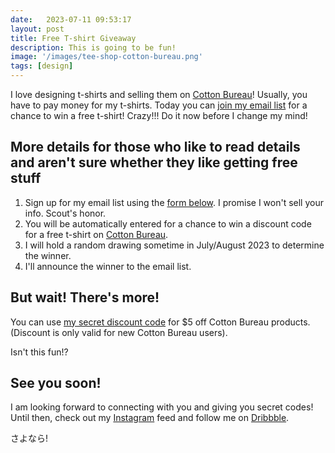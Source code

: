 ```yaml
---
date:   2023-07-11 09:53:17
layout: post
title: Free T-shirt Giveaway
description: This is going to be fun!
image: '/images/tee-shop-cotton-bureau.png'
tags: [design]
---
```


I love designing t-shirts and selling them on [Cotton Bureau](https://cottonbureau.com/people/small-simple-things)! Usually, you have to pay money for my t-shirts. Today you can [join my email list](#membedded-subscribe-form) for a chance to win a free t-shirt! Crazy!!! Do it now before I change my mind!

## More details for those who like to read details and aren't sure whether they like getting free stuff

1. Sign up for my email list using the [form below](#membedded-subscribe-form). I promise I won't sell your info. Scout's honor.
1. You will be automatically entered for a chance to win a discount code for a free t-shirt on [Cotton Bureau](https://cottonbureau.com/).
1. I will hold a random drawing sometime in July/August 2023 to determine the winner.
1. I'll announce the winner to the email list.

## But wait! There's more!

You can use [my secret discount code](https://cottonbureau.com/?discount=SNTYNB5PJB) for $5 off Cotton Bureau products. (Discount is only valid for new Cotton Bureau users).

Isn't this fun!?

## See you soon!

I am looking forward to connecting with you and giving you secret codes! Until then, check out my [Instagram](https://www.instagram.com/smallandsimplethings.org_/) feed and follow me on [Dribbble](https://dribbble.com/smallandsimple). 

<p lang="jp">さよなら!</p>